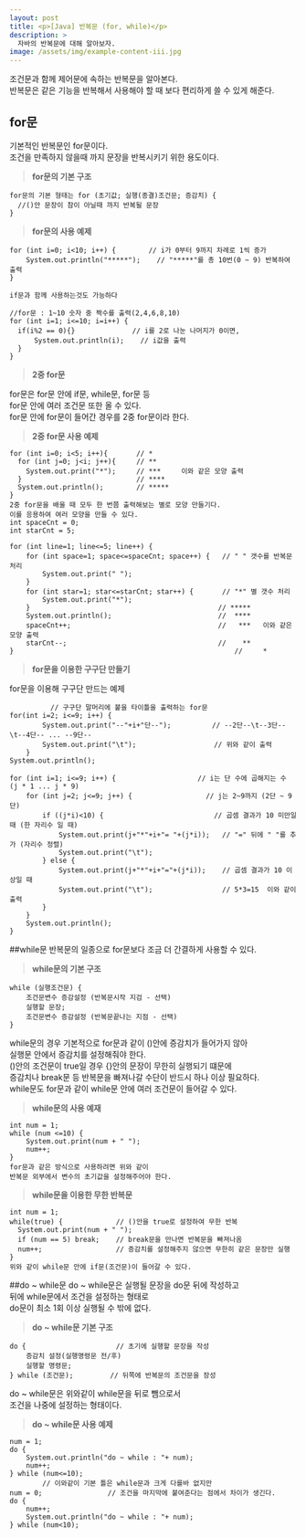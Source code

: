 ```yaml
---
layout: post
title: <p>[Java] 반복문 (for, while)</p>
description: >
  자바의 반복문에 대해 알아보자.
image: /assets/img/example-content-iii.jpg
---
```

 조건문과 함께 제어문에 속하는 반복문을 알아본다. <br>
 반복문은 같은 기능을 반복해서 사용해야 할 때 보다 편리하게 쓸 수 있게 해준다.


## for문
기본적인 반복문인 for문이다. <br>
조건을 만족하지 않을때 까지 문장을 반복시키기 위한 용도이다.

>**for문의 기본 구조**

~~~
for문의 기본 형태는 for (초기값; 실행(종결)조건문; 증감치) {
  //()안 문장이 참이 아닐때 까지 반복될 문장
}
~~~

>**for문의 사용 예제**

~~~
for (int i=0; i<10; i++) {        // i가 0부터 9까지 차례로 1씩 증가
	System.out.println("*****");    // "*****"를 총 10번(0 ~ 9) 반복하여 출력
}

if문과 함께 사용하는것도 가능하다

//for문 : 1~10 숫자 중 짝수를 출력(2,4,6,8,10)
for (int i=1; i<=10; i=i++) {
  if(i%2 == 0){}              // i를 2로 나눈 나머지가 0이면,
	  System.out.println(i);    // i값을 출력
  }
}
~~~


>**2중 for문**

for문은 for문 안에 if문, while문, for문 등 <br>
for문 안에 여러 조건문 또한 올 수 있다.<br>
for문 안에 for문이 들어간 경우를 2중 for문이라 한다.

>**2중 for문 사용 예제**

~~~
for (int i=0; i<5; i++){       // *    
  for (int j=0; j<i; j++){     // **  
    System.out.print("*");     // ***     이와 같은 모양 출력
  }                            // ****   
  System.out.println();        // ***** 
}
2중 for문을 배울 때 모두 한 번쯤 출력해보는 별로 모양 만들기다.
이를 응용하여 여러 모양을 만들 수 있다.
int spaceCnt = 0;
int starCnt = 5;

for (int line=1; line<=5; line++) {
	for (int space=1; space<=spaceCnt; space++) {   // " " 갯수를 반복문 처리
		System.out.print(" ");                        
	}
	for (int star=1; star<=starCnt; star++) {       // "*" 별 갯수 처리
		System.out.print("*");                        
	}                                              // *****     
	System.out.println();                          //  ****         
	spaceCnt++;                                    //   ***   이와 같은 모양 출력  
	starCnt--;                                     //    **  
}                                                      //     *    
~~~


>**for문을 이용한 구구단 만들기**

for문을 이용해 구구단 만드는 예제

~~~
          // 구구단 말머리에 붙을 타이틀을 출력하는 for문
for(int i=2; i<=9; i++) {           
		System.out.print("--"+i+"단--");          // --2단--\t--3단--\t--4단-- ... --9단-- 
		System.out.print("\t");                   // 위와 같이 출력
	}
System.out.println();

for (int i=1; i<=9; i++) {                    // i는 단 수에 곱해지는 수 (j * 1 ... j * 9)     
	for (int j=2; j<=9; j++) {                  // j는 2~9까지 (2단 ~ 9단)      
		if ((j*i)<10) {                           // 곱셈 결과가 10 미만일 때 (한 자리수 일 때)              
			System.out.print(j+"*"+i+"= "+(j*i));   // "=" 뒤에 " "를 추가 (자리수 정렬)                      
			System.out.print("\t");                             
		} else {                                          
			System.out.print(j+"*"+i+"="+(j*i));    // 곱셈 결과가 10 이상일 때              
			System.out.print("\t");                 // 5*3=15  이와 같이 출력          
		}                                                     
	}                                                     
	System.out.println();                                             
}                                                           
~~~


##while문
반복문의 일종으로 for문보다 조금 더 간결하게 사용할 수 있다.

>**while문의 기본 구조**

~~~
while (실행조건문) {
	조건문변수 증감설정 (반복문시작 지검 - 선택)
	실행할 문장;
	조건문변수 증감설정 (반복문끝나는 지점 - 선택)
}
~~~

while문의 경우 기본적으로 for문과 같이 ()안에 증감치가 들어가지 않아 <br>
실행문 안에서 증감치를 설정해줘야 한다.<br>
()안의 조건문이 true일 경우 {}안의 문장이 무한히 실행되기 떄문에<br>
증감치나 break문 등 반복문을 빠져나갈 수단이 반드시 하나 이상 필요하다.<br>
while문도 for문과 같이 while문 안에 여러 조건문이 들어갈 수 있다.


>**while문의 사용 예재**

~~~
int num = 1;
while (num <=10) {
	System.out.print(num + " ");
	num++;
}
for문과 같은 방식으로 사용하려면 위와 같이
반복문 외부에서 변수의 초기값을 설정해주어야 한다.
~~~

>**while문을 이용한 무한 반복문**

~~~
int num = 1;
while(true) {             // ()안을 true로 설정하여 무한 반복
  System.out.print(num + " ");
  if (num == 5) break;    // break문을 만나면 반복문을 빠져나옴
  num++;                  // 증감치를 설정해주지 않으면 무한히 같은 문장만 실행
}
위와 같이 while문 안에 if문(조건문)이 들어갈 수 있다.
~~~


##do ~ while문
do ~ while문은 실행될 문장을 do문 뒤에 작성하고 <br>
뒤에 while문에서 조건을 설정하는 형태로<br>
do문이 최소 1회 이상 실행될 수 밖에 없다.

>**do ~ while문 기본 구조**

~~~
do {                      // 초기에 실행할 문장을 작성
	증감치 설정(실행명령문 전/후)
	실행할 명령문;
} while (조건문);         // 뒤쪽에 반복문의 조건문을 장성
~~~

do ~ while문은 위와같이 while문을 뒤로 뺌으로서 <br>
조건을 나중에 설정하는 형태이다.

>**do ~ while문 사용 예제**

~~~
num = 1;
do {
	System.out.println("do ~ while : "+ num);
	num++;
} while (num<=10);
		// 이와같이 기본 틀은 while문과 크게 다를바 없지만
num = 0;                // 조건을 마지막에 붙여준다는 점에서 차이가 생긴다. 
do {
	num++;
	System.out.println("do ~ while : "+ num);
} while (num<10);
~~~
